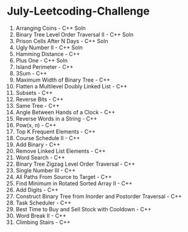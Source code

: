 # July-Leetcoding-Challenge

1. Arranging Coins - C++ Soln
2. Binary Tree Level Order Traversal II - C++ Soln
3. Prison Cells After N Days - C++ Soln
4. Ugly Number II - C++ Soln
5. Hamming Distance - C++
6. Plus One - C++ Soln
7. Island Perimeter - C++
8. 3Sum - C++
9. Maximum Width of Binary Tree - C++
10. Flatten a Multilevel Doubly Linked List - C++
11. Subsets - C++
12. Reverse Bits - C++
13. Same Tree - C++
14. Angle Between Hands of a Clock - C++
15. Reverse Words in a String - C++
16. Pow(x, n) - C++
17. Top K Frequent Elements - C++
18. Course Schedule II - C++
19. Add Binary - C++
20. Remove Linked List Elements - C++
21. Word Search - C++
22. Binary Tree Zigzag Level Order Traversal - C++
23. Single Number III - C++
24. All Paths From Source to Target - C++
25. Find Minimum in Rotated Sorted Array II - C++
26. Add Digits - C++
27. Construct Binary Tree from Inorder and Postorder Traversal - C++
28. Task Scheduler - C++
29. Best Time to Buy and Sell Stock with Cooldown - C++
30. Word Break II - C++
31. Climbing Stairs - C++
